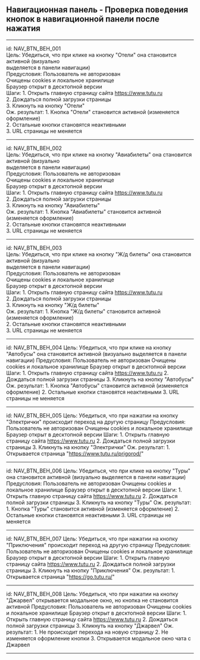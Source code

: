## Навигационная панель - Проверка поведения кнопок в навигационной панели после нажатия


---


id:             NAV_BTN_BEH_001  
Цель:           Убедиться, что при клике на кнопку "Отели" она становится активной (визуально  
                выделяется в панели навигации)  
Предусловия:    Пользователь не авторизован  
                Очищены cookies и локальное хранилище  
                Браузер открыт в десктопной версии  
Шаги:           1. Открыть главную страницу сайта https://www.tutu.ru  
                2. Дождаться полной загрузки страницы  
                3. Кликнуть на кнопку "Отели"  
Ож. результат:  1. Кнопка "Отели" становится активной (изменяется оформление)  
                2. Остальные кнопки становятся неактивными  
                3. URL страницы не меняется  


---


id:             NAV_BTN_BEH_002  
Цель:           Убедиться, что при клике на кнопку "Авиабилеты" она становится активной (визуально  
                выделяется в панели навигации)  
Предусловия:    Пользователь не авторизован  
                Очищены cookies и локальное хранилище  
                Браузер открыт в десктопной версии  
Шаги:           1. Открыть главную страницу сайта https://www.tutu.ru  
                2. Дождаться полной загрузки страницы  
                3. Кликнуть на кнопку "Авиабилеты"  
Ож. результат:  1. Кнопка "Авиабилеты" становится активной (изменяется оформление)  
                2. Остальные кнопки становятся неактивными  
                3. URL страницы не меняется  


---


id:             NAV_BTN_BEH_003  
Цель:           Убедиться, что при клике на кнопку "Ж/д билеты" она становится активной (визуально  
                выделяется в панели навигации)  
Предусловия:    Пользователь не авторизован  
                Очищены cookies и локальное хранилище  
                Браузер открыт в десктопной версии  
Шаги:           1. Открыть главную страницу сайта https://www.tutu.ru  
                2. Дождаться полной загрузки страницы  
                3. Кликнуть на кнопку "Ж/д билеты"  
Ож. результат:  1. Кнопка "Ж/д билеты" становится активной (изменяется оформление)  
                2. Остальные кнопки становятся неактивными  
                3. URL страницы не меняется  


---


id:             NAV_BTN_BEH_004
Цель:           Убедиться, что при клике на кнопку "Автобусы" она становится активной (визуально
                выделяется в панели навигации)
Предусловия:    Пользователь не авторизован
                Очищены cookies и локальное хранилище
                Браузер открыт в десктопной версии
Шаги:           1. Открыть главную страницу сайта https://www.tutu.ru
                2. Дождаться полной загрузки страницы
                3. Кликнуть на кнопку "Автобусы"
Ож. результат:  1. Кнопка "Автобусы" становится активной (изменяется оформление)
                2. Остальные кнопки становятся неактивными
                3. URL страницы не меняется


---


id:             NAV_BTN_BEH_005
Цель:           Убедиться, что при нажатии на кнопку "Электрички" происходит переход на другую страницу
Предусловия:    Пользователь не авторизован
                Очищены cookies и локальное хранилище
                Браузер открыт в десктопной версии
Шаги:           1. Открыть главную страницу сайта https://www.tutu.ru
                2. Дождаться полной загрузки страницы
                3. Кликнуть на кнопку "Электрички"
Ож. результат:  1. Открывается страница "https://www.tutu.ru/prigorod/"


---


id:             NAV_BTN_BEH_006
Цель:           Убедиться, что при клике на кнопку "Туры" она становится активной (визуально
                выделяется в панели навигации)
Предусловия:    Пользователь не авторизован
                Очищены cookies и локальное хранилище
                Браузер открыт в десктопной версии
Шаги:           1. Открыть главную страницу сайта https://www.tutu.ru
                2. Дождаться полной загрузки страницы
                3. Кликнуть на кнопку "Туры"
Ож. результат:  1. Кнопка "Туры" становится активной (изменяется оформление)
                2. Остальные кнопки становятся неактивными
                3. URL страницы не меняется


---


id:             NAV_BTN_BEH_007
Цель:           Убедиться, что при нажатии на кнопку "Приключения" происходит переход на другую страницу
Предусловия:    Пользователь не авторизован
                Очищены cookies и локальное хранилище
                Браузер открыт в десктопной версии
Шаги:           1. Открыть главную страницу сайта https://www.tutu.ru
                2. Дождаться полной загрузки страницы
                3. Кликнуть на кнопку "Приключения"
Ож. результат:  1. Открывается страница "https://go.tutu.ru/"


---


id:             NAV_BTN_BEH_008
Цель:           Убедиться, что при нажатии на кнопку "Джарвел" открывается модальное окно, но
                кнопка не становится активной
Предусловия:    Пользователь не авторизован
                Очищены cookies и локальное хранилище
                Браузер открыт в десктопной версии
Шаги:           1. Открыть главную страницу сайта https://www.tutu.ru
                2. Дождаться полной загрузки страницы
                3. Кликнуть на кнопку "Джарвел"
Ож. результат:  1. Не происходит перехода на новую страницу
                2. Не изменяется оформление кнопки
                3. Открывается модальное окно чата с Джарвел


---